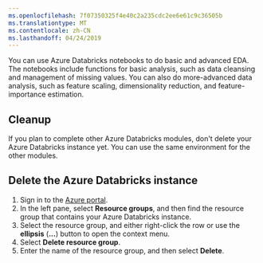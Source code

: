 ```yaml
---
ms.openlocfilehash: 7f07350325f4e40c2a235cdc2ee6e61c9c36505b
ms.translationtype: MT
ms.contentlocale: zh-CN
ms.lasthandoff: 04/24/2019
---
```

You can use Azure Databricks notebooks to do basic and advanced EDA. The notebooks include functions for basic analysis, such as data cleansing and management of missing values. You can also do more-advanced data analysis, such as feature scaling, dimensionality reduction, and feature-importance estimation.

## <a name="cleanup"></a>Cleanup 

If you plan to complete other Azure Databricks modules, don't delete your Azure Databricks instance yet. You can use the same environment for the other modules.

## <a name="delete-the-azure-databricks-instance"></a>Delete the Azure Databricks instance

1. Sign in to the [Azure portal](https://portal.azure.com?azure-portal=true).
1. In the left pane, select **Resource groups**, and then find the resource group that contains your Azure Databricks instance.
1. Select the resource group, and either right-click the row or use the **ellipsis** (**...**) button to open the context menu.
1. Select **Delete resource group**.
1. Enter the name of the resource group, and then select **Delete**.